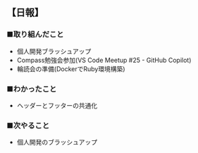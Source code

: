## 【日報】
### ■取り組んだこと
- 個人開発ブラッシュアップ
- Compass勉強会参加(VS Code Meetup #25 - GitHub Copilot)
- 輪読会の準備(DockerでRuby環境構築)
### ■わかったこと
- ヘッダーとフッターの共通化
### ■次やること
- 個人開発のブラッシュアップ
